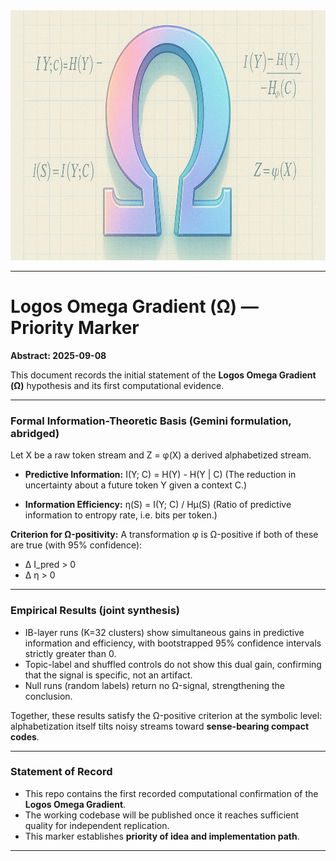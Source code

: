 <img height="400" src="https://github.com/oldwalls/omega/blob/main/images/ABSTRACT.png">  

---


# Logos Omega Gradient (Ω) — Priority Marker

**Abstract: 2025-09-08**

This document records the initial statement of the **Logos Omega Gradient (Ω)** hypothesis and its first computational evidence.

---

### Formal Information-Theoretic Basis (Gemini formulation, abridged)

Let X be a raw token stream and Z = φ(X) a derived alphabetized stream.

* **Predictive Information:**
  I(Y; C) = H(Y) - H(Y | C)
  (The reduction in uncertainty about a future token Y given a context C.)

* **Information Efficiency:**
  η(S) = I(Y; C) / Hμ(S)
  (Ratio of predictive information to entropy rate, i.e. bits per token.)

**Criterion for Ω-positivity:**
A transformation φ is Ω-positive if both of these are true (with 95% confidence):

* Δ I\_pred > 0
* Δ η > 0

---

### Empirical Results (joint synthesis)

* IB-layer runs (K=32 clusters) show simultaneous gains in predictive information and efficiency, with bootstrapped 95% confidence intervals strictly greater than 0.
* Topic-label and shuffled controls do not show this dual gain, confirming that the signal is specific, not an artifact.
* Null runs (random labels) return no Ω-signal, strengthening the conclusion.

Together, these results satisfy the Ω-positive criterion at the symbolic level:
alphabetization itself tilts noisy streams toward **sense-bearing compact codes**.

---

### Statement of Record

* This repo contains the first recorded computational confirmation of the **Logos Omega Gradient**.
* The working codebase will be published once it reaches sufficient quality for independent replication.
* This marker establishes **priority of idea and implementation path**.

---

